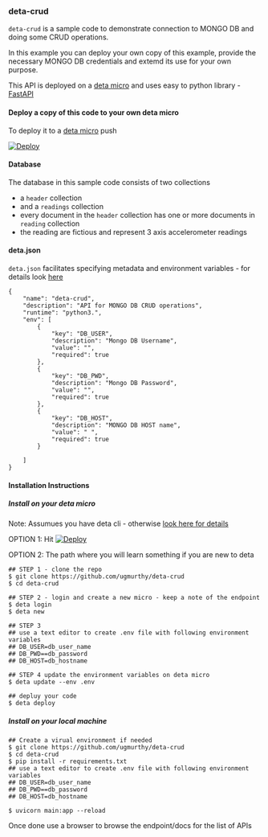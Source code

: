 ### deta-crud
`deta-crud` is a sample code to demonstrate connection to MONGO DB and doing some CRUD operations.

In this example you can deploy your own copy of this example, provide the necessary MONGO DB credentials and extemd its use for your own purpose.

This API is deployed on a [deta micro](https://www.deta.sh/) and uses easy to python library - [FastAPI](https://fastapi.tiangolo.com/)

#### Deploy a copy of this code to your own deta micro

To deploy it to a [deta micro](https://deta.sh) push 

[![Deploy](https://button.deta.dev/1/svg)](https://go.deta.dev/deploy?repo=https://github.com/ugmurthy/deta-crud)


#### Database
The database in this sample code consists of two collections
* a `header` collection
* and a `readings` collection
* every document in the `header` collection has one or more documents in `reading` collection
* the reading are fictious and represent 3 axis accelerometer  readings

#### deta.json

`deta.json` facilitates specifying metadata and environment variables - for details look [here](https://docs.deta.sh/docs/micros/deploy_to_deta_button/#metadata-environment-variables-and-cron)
```
{
    "name": "deta-crud",
    "description": "API for MONGO DB CRUD operations",
    "runtime": "python3.",
    "env": [
        {
            "key": "DB_USER",
            "description": "Mongo DB Username",
            "value": "",
            "required": true
        },
        {
            "key": "DB_PWD",
            "description": "Mongo DB Password",
            "value": "",
            "required": true
        },
        {
            "key": "DB_HOST",
            "description": "MONGO DB HOST name",
            "value": " ",
            "required": true
        }

    ]
}
```

#### Installation Instructions

##### Install on your deta micro

Note: Assumues you have deta cli - otherwise [look here for details](https://docs.deta.sh/docs/cli/install)

OPTION 1: Hit [![Deploy](https://button.deta.dev/1/svg)](https://go.deta.dev/deploy?repo=https://github.com/ugmurthy/deta-crud)

OPTION 2: The path where you will learn something if you are new to deta
```
## STEP 1 - clone the repo
$ git clone https://github.com/ugmurthy/deta-crud
$ cd deta-crud

## STEP 2 - login and create a new micro - keep a note of the endpoint
$ deta login
$ deta new

## STEP 3
## use a text editor to create .env file with following environment variables
## DB_USER=db_user_name
## DB_PWD==db_password
## DB_HOST=db_hostname

## STEP 4 update the environment variables on deta micro
$ deta update --env .env

## depluy your code
$ deta deploy
```

##### Install on your local machine

```
## Create a virual environment if needed
$ git clone https://github.com/ugmurthy/deta-crud
$ cd deta-crud
$ pip install -r requirements.txt
## use a text editor to create .env file with following environment variables
## DB_USER=db_user_name
## DB_PWD==db_password
## DB_HOST=db_hostname

$ uvicorn main:app --reload
```

Once done use a browser to browse the endpoint/docs for the list of APIs



    
